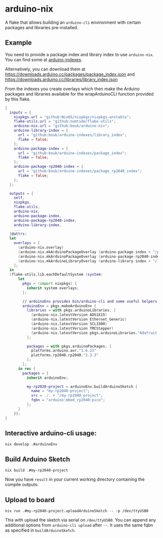 # arduino-nix

A flake that allows building an `arduino-cli` environment with certain packages and libraries pre-installed.

## Example

You need to provide a package index and library index to use `arduino-nix`. You can find some at [arduino-indexes](https://github.com/bouk/arduino-indexes).

Alternatively, you can download them at https://downloads.arduino.cc/packages/package_index.json and https://downloads.arduino.cc/libraries/library_index.json

From the indexes you create overlays which then make the Arduino packages and libraries available for the wrapArduinoCLI function provided by this flake.

```nix
{
  inputs = {
    nixpkgs.url = "github:NixOS/nixpkgs/nixpkgs-unstable";
    flake-utils.url = "github:numtide/flake-utils";
    arduino-nix.url = "github:bouk/arduino-nix";
    arduino-library-index = {
      url = "github:bouk/arduino-indexes/library_index";
      flake = false;
    };
    arduino-package-index = {
      url = "github:bouk/arduino-indexes/package_index";
      flake = false;
    };
    arduino-package-rp2040-index = {
      url = "github:bouk/arduino-indexes/package_rp2040_index";
      flake = false;
    };
  };

  outputs = {
    self,
    nixpkgs,
    flake-utils,
    arduino-nix,
    arduino-package-index,
    arduino-package-rp2040-index,
    arduino-library-index,
    ...
  }@attrs:
  let
    overlays = [
      (arduino-nix.overlay)
      (arduino-nix.mkArduinoPackageOverlay (arduino-package-index + "/package_index.json"))
      (arduino-nix.mkArduinoPackageOverlay (arduino-package-rp2040-index + "/package_rp2040_index.json"))
      (arduino-nix.mkArduinoLibraryOverlay (arduino-library-index + "/library_index.json"))
    ];
  in
  (flake-utils.lib.eachDefaultSystem (system:
      let
        pkgs = (import nixpkgs) {
          inherit system overlays;
        };

        // arduinoEnv provides bin/arduino-cli and some useful helpers functions
        arduinoEnv = pkgs.makeArduinoEnv {
          libraries = with pkgs.arduinoLibraries; [
            (arduino-nix.latestVersion ADS1X15)
            (arduino-nix.latestVersion Ethernet_Generic)
            (arduino-nix.latestVersion SCL3300)
            (arduino-nix.latestVersion TMCStepper)
            (arduino-nix.latestVersion pkgs.arduinoLibraries."Adafruit PWM Servo Driver Library")
          ];

          packages = with pkgs.arduinoPackages; [
            platforms.arduino.avr."1.6.23"
            platforms.rp2040.rp2040."2.3.3"
          ];
        };
      in rec {
        packages = {
          inherit arduinoEnv;

          my-rp2020-project = arduinoEnv.buildArduinoSketch {
            name = "my-rp2040-project";
            src = ./. + "/my-rp2040-project";
            fqbn = "arduino:mbed_rp2040:pico";
          };
      }
    ));
}
```

## Interactive arduino-cli usage:

```
nix develop .#arduinoEnv
```

## Build Arduino Sketch

```
nix build .#my-rp2040-project
```

Now you have `result` in your current working directory containing the compile outputs.

## Upload to board

```
nix run .#my-rp2040-project.uploadArduinoSketch -- -p /dev/ttyUSB0
```

This with upload the sketch via serial on `/dev/ttyUSB0`.
You can append any additional options from `arduino-cli upload` after `--`.
It uses the same fqbn as specified in `buildArduinoSketch`.
